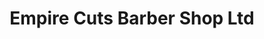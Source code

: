 ---
title: "Empire Cuts Barber Shop Ltd"
url: /delta/empire-cuts-barber-shop-ltd/
shop: hairdresser
---